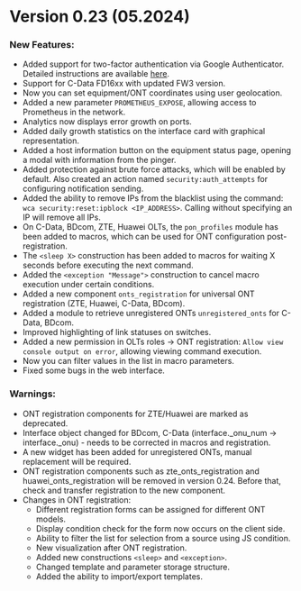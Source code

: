 # Version 0.23 (05.2024)


### New Features:
- Added support for two-factor authentication via Google Authenticator. Detailed instructions are available [here](https://wiki.wildcore.tools/en/web-interface/user-settings-overview/).
- Support for C-Data FD16xx with updated FW3 version.
- Now you can set equipment/ONT coordinates using user geolocation.
- Added a new parameter `PROMETHEUS_EXPOSE`, allowing access to Prometheus in the network.
- Analytics now displays error growth on ports.
- Added daily growth statistics on the interface card with graphical representation.
- Added a host information button on the equipment status page, opening a modal with information from the pinger.
- Added protection against brute force attacks, which will be enabled by default. Also created an action named `security:auth_attempts` for configuring notification sending.
- Added the ability to remove IPs from the blacklist using the command: `wca security:reset:ipblock <IP_ADDRESS>`. Calling without specifying an IP will remove all IPs.
- On C-Data, BDcom, ZTE, Huawei OLTs, the `pon_profiles` module has been added to macros, which can be used for ONT configuration post-registration.
- The `<sleep X>` construction has been added to macros for waiting X seconds before executing the next command.
- Added the `<exception "Message">` construction to cancel macro execution under certain conditions.
- Added a new component `onts_registration` for universal ONT registration (ZTE, Huawei, C-Data, BDcom).
- Added a module to retrieve unregistered ONTs `unregistered_onts` for C-Data, BDcom.
- Improved highlighting of link statuses on switches.
- Added a new permission in OLTs roles -> ONT registration: `Allow view console output on error`, allowing viewing command execution.
- Now you can filter values in the list in macro parameters.
- Fixed some bugs in the web interface.

### Warnings:
- ONT registration components for ZTE/Huawei are marked as deprecated.
- Interface object changed for BDcom, C-Data (interface._onu_num -> interface._onu) - needs to be corrected in macros and registration.
- A new widget has been added for unregistered ONTs, manual replacement will be required.
- ONT registration components such as zte_onts_registration and huawei_onts_registration will be removed in version 0.24. Before that, check and transfer registration to the new component.
- Changes in ONT registration:
    - Different registration forms can be assigned for different ONT models.
    - Display condition check for the form now occurs on the client side.
    - Ability to filter the list for selection from a source using JS condition.
    - New visualization after ONT registration.
    - Added new constructions `<sleep>` and `<exception>`.
    - Changed template and parameter storage structure.
    - Added the ability to import/export templates.
